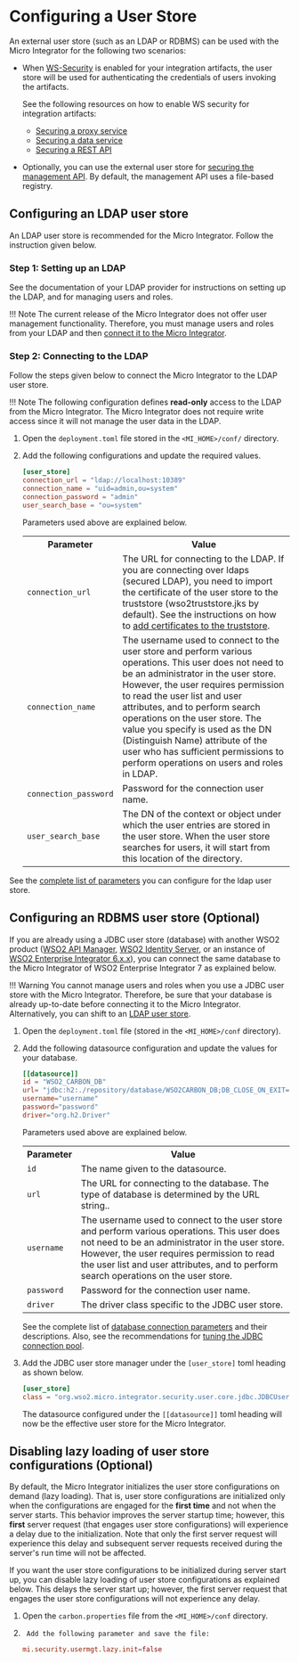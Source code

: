 # Configuring a User Store

An external user store (such as an LDAP or RDBMS) can be used with the Micro Integrator for the following two scenarios:

-	When [WS-Security](../../../references/security/security-implementation) is enabled for your integration artifacts, the user store will be used for authenticating the credentials of users invoking the artifacts. 

	See the following resources on how to enable WS security for integration artifacts:

	-	[Securing a proxy service](../../../develop/advanced-development/applying-security-to-a-proxy-service)
	-	[Securing a data service](../../../develop/creating-artifacts/data-services/securing-data-services)
	-	[Securing a REST API](../../../develop/advanced-development/applying-security-to-an-api)

-	Optionally, you can use the external user store for [securing the management API](../../../setup/security/securing_management_api). By default, the management API uses a file-based registry.

## Configuring an LDAP user store

An LDAP user store is recommended for the Micro Integrator. Follow the instruction given below.

### Step 1: Setting up an LDAP

See the documentation of your LDAP provider for instructions on setting up the LDAP, and for managing users and roles.

!!! Note
	The current release of the Micro Integrator does not offer user management functionality. Therefore, you must manage users and roles from your LDAP and then [connect it to the Micro Integrator](#step-2-connecting-to-the-ldap).

### Step 2: Connecting to the LDAP 

Follow the steps given below to connect the Micro Integrator to the LDAP user store.

!!! Note
	The following configuration defines **read-only** access to the LDAP from the Micro Integrator. The Micro Integrator does not require write access since it will not manage the user data in the LDAP.

1.	Open the `deployment.toml` file stored in the `<MI_HOME>/conf/` directory.
2.	Add the following configurations and update the required values. 

	```toml
	[user_store]
	connection_url = "ldap://localhost:10389"  
	connection_name = "uid=admin,ou=system" 
	connection_password = "admin"  
	user_search_base = "ou=system"   
	```

	Parameters used above are explained below.
	
	<table>
		<tr>
			<th>Parameter</th>
			<th>Value</th>
		</tr>
		<tr>
			<td>
				<code>connection_url</code>
			</td>
			<td>
				The URL for connecting to the LDAP. If you are connecting over ldaps (secured LDAP), you need to import the certificate of the user store to the truststore (wso2truststore.jks by default). See the instructions on how to <a href="../../../setup/security/importing_ssl_certificate">add certificates to the truststore</a>.
			</td>
		</tr>
		<tr>
			<td>
				<code>connection_name</code>
			</td>
			<td>
				The username used to connect to the user store and perform various operations. This user does not need to be an administrator in the user store. However, the user requires permission to read the user list and user attributes, and to perform search operations on the user store. The value you specify is used as the DN (Distinguish Name) attribute of the user who has sufficient permissions to perform operations on users and roles in LDAP.
			</td>
		</tr>
		<tr>
			<td>
				<code>connection_password</code>
			</td>
			<td>
				Password for the connection user name.
			</td>
		</tr>
		<tr>
			<td>
				<code>user_search_base</code>
			</td>
			<td>
				The DN of the context or object under which the user entries are stored in the user store. When the user store searches for users, it will start from this location of the directory.
			</td>
		</tr>
	</table>

See the [complete list of parameters](../../../references/config-catalog/#ldap-user-store) you can configure for the ldap user store.

## Configuring an RDBMS user store (Optional)

If you are already using a JDBC user store (database) with another WSO2 product ([WSO2 API Manager](https://wso2.com/api-management/), [WSO2 Identity Server](https://wso2.com/identity-and-access-management/), or an instance of [WSO2 Enterprise Integrator 6.x.x](https://wso2.com/enterprise-integrator/6.5.0)), you can connect the same database to the Micro Integrator of WSO2 Enterprise Integrator 7 as explained below.

!!! Warning
	You cannot manage users and roles when you use a JDBC user store with the Micro Integrator. Therefore, be sure that your database is already up-to-date before connecting it to the Micro Integrator. Alternatively, you can shift to an [LDAP user store](#configuring-an-ldap-user-store).

1.	Open the `deployment.toml` file (stored in the `<MI_HOME>/conf` directory).
2.	Add the following datasource configuration and update the values for your database.

	```toml
	[[datasource]]
	id = "WSO2_CARBON_DB"
	url= "jdbc:h2:./repository/database/WSO2CARBON_DB;DB_CLOSE_ON_EXIT=FALSE;LOCK_TIMEOUT=60000"
	username="username"
	password="password"
	driver="org.h2.Driver"
	```

	Parameters used above are explained below.
	
	<table>
		<tr>
			<th>Parameter</th>
			<th>Value</th>
		</tr>
		<tr>
			<td>
				<code>id</code>
			</td>
			<td>
				The name given to the datasource.
			</td>
		</tr>
		<tr>
			<td>
				<code>url</code>
			</td>
			<td>
				The URL for connecting to the database. The type of database is determined by the URL string.</a>.
			</td>
		</tr>
		<tr>
			<td>
				<code>username</code>
			</td>
			<td>
				The username used to connect to the user store and perform various operations. This user does not need to be an administrator in the user store. However, the user requires permission to read the user list and user attributes, and to perform search operations on the user store.
			</td>
		</tr>
		<tr>
			<td>
				<code>password</code>
			</td>
			<td>
				Password for the connection user name.
			</td>
		</tr>
		<tr>
			<td>
				<code>driver</code>
			</td>
			<td>
				The driver class specific to the JDBC user store.
			</td>
		</tr>
	</table>

	See the complete list of [database connection parameters](../../../references/config-catalog/#database-connection) and their descriptions. Also, see the recommendations for [tuning the JDBC connection pool](../../../setup/performance_tuning/jdbc_tuning).

3.	Add the JDBC user store manager under the `[user_store]` toml heading as shown below.

	```toml
	[user_store]
	class = "org.wso2.micro.integrator.security.user.core.jdbc.JDBCUserStoreManager"
	```
	The datasource configured under the `[[datasource]]` toml heading will now be the effective user store for the Micro Integrator.

## Disabling lazy loading of user store configurations (Optional)
By default, the Micro Integrator initializes the user store configurations on demand (lazy loading). That is, user store configurations are initialized only when the configurations are engaged for the **first time** and not when the server starts. This behavior improves the server startup time; however, this **first** server request (that engages user store configurations) will experience a delay due to the initialization. Note that only the first server request will experience this delay and subsequent server requests received during the server's run time will not be affected.

If you want the user store configurations to be initialized during server start up, you can disable lazy loading of user store configurations as explained below. This delays the server start up; however, the first server request that engages the user store configurations will not experience any delay.

1. 	Open the `carbon.properties` file from the `<MI_HOME>/conf` directory.
2.  	Add the following parameter and save the file:
	```toml
	mi.security.usermgt.lazy.init=false
	```
